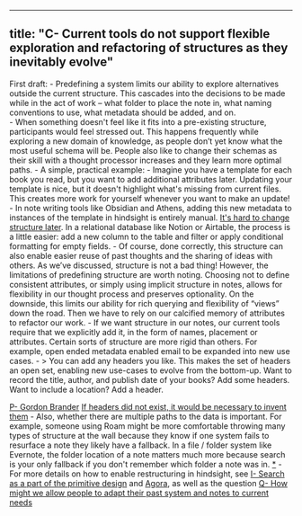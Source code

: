 
---
title: "C- Current tools do not support flexible exploration and refactoring of structures as they inevitably evolve"
---
First draft:
    - Predefining a system limits our ability to explore alternatives outside the current structure.  This cascades into the decisions to be made while in the act of work – what folder to place the note in, what naming conventions to use, what metadata should be added, and on.  
    - When something doesn't feel like it fits into a pre-existing structure, participants would feel stressed out. This happens frequently while exploring a new domain of knowledge, as people don’t yet know what the most useful schema will be. People also like to change their schemas as their skill with a thought processor increases and they learn more optimal paths.
    - A simple, practical example: 
    - Imagine you have a template for each book you read, but you want to add additional attributes later. Updating your template is nice, but it doesn't highlight what's missing from current files. This creates more work for yourself whenever you want to make an update!
    - In note writing tools like Obsidian and Athens, adding this new metadata to instances of the template in hindsight is entirely manual.  [It's hard to change structure later](It's%20hard%20to%20change%20structure%20later). In a relational database like Notion or Airtable, the process is a little easier: add a new column to the table and filter or apply conditional formatting for empty fields.
    - Of course, done correctly, this structure can also enable easier reuse of past thoughts and the sharing of ideas with others. As we’ve discussed, structure is not a bad thing! However, the limitations of predefining structure are worth noting. Choosing not to define consistent attributes, or simply using implicit structure in notes, allows for flexibility in our thought process and preserves optionality.  On the downside, this limits our ability for rich querying and flexibility of “views” down the road. Then we have to rely on our calcified memory of attributes to refactor our work. 
    - If we want structure in our notes, our current tools require that we explicitly add it, in the form of names, placement or attributes. Certain sorts of structure are more rigid than others. For example, open ended metadata enabled email to be expanded into new use cases.
    - > You can add any headers you like. This makes the set of headers an open set, enabling new use-cases to evolve from the bottom-up. Want to record the title, author, and publish date of your books? Add some headers. Want to include a location? Add a header. 

[P- Gordon Brander](../LitReview/Extended%20Universe/People/P-%20Gordon%20Brander.md) [If headers did not exist, it would be necessary to invent them](https://subconscious.substack.com/p/if-headers-did-not-exist-it-would)
    - Also, whether there are multiple paths to the data is important.  For example, someone using Roam might be more comfortable throwing many types of structure at the wall because they know if one system fails to resurface a note they likely have a fallback. In a file / folder system like Evernote, the folder location of a note matters much more because search is your only fallback if you don't remember which folder a note was in. [*](((6H88k-kED)))
    - For more details on how to enable restructuring in hindsight, see [I- Search as a part of the primitive design](LitReview/Main/I-%20Search%20as%20a%20part%20of%20the%20primitive%20design.md) and [Agora](../LitReview/Extended%20Universe/Tools%20for%20Thought%20Examples/Agora.md), as well as the question [Q- How might we allow people to adapt their past system and notes to current needs](../LitReview/Extended%20Universe/Q-%20How%20might%20we%20allow%20people%20to%20adapt%20their%20past%20system%20and%20notes%20to%20current%20needs.md)
